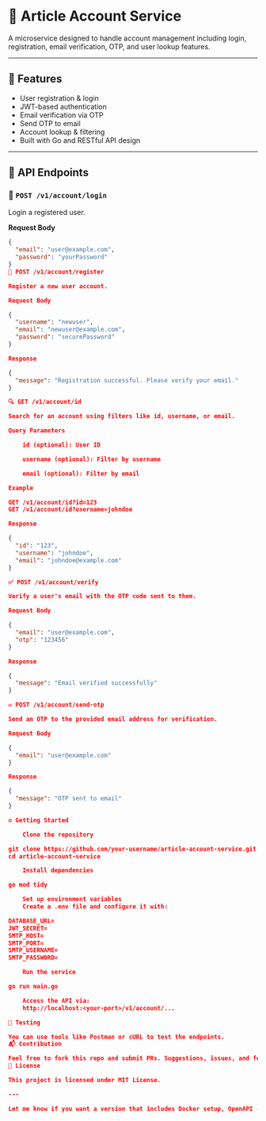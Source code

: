 # 📘 Article Account Service

A microservice designed to handle account management including login, registration, email verification, OTP, and user lookup features.

---

## 🚀 Features

- User registration & login
- JWT-based authentication
- Email verification via OTP
- Send OTP to email
- Account lookup & filtering
- Built with Go and RESTful API design

---

## 📂 API Endpoints

### 🔐 `POST /v1/account/login`

Login a registered user.

**Request Body**
```json
{
  "email": "user@example.com",
  "password": "yourPassword"
}
📝 POST /v1/account/register

Register a new user account.

Request Body

{
  "username": "newuser",
  "email": "newuser@example.com",
  "password": "securePassword"
}

Response

{
  "message": "Registration successful. Please verify your email."
}

🔍 GET /v1/account/id

Search for an account using filters like id, username, or email.

Query Parameters

    id (optional): User ID

    username (optional): Filter by username

    email (optional): Filter by email

Example

GET /v1/account/id?id=123
GET /v1/account/id?username=johndoe

Response

{
  "id": "123",
  "username": "johndoe",
  "email": "johndoe@example.com"
}

✅ POST /v1/account/verify

Verify a user's email with the OTP code sent to them.

Request Body

{
  "email": "user@example.com",
  "otp": "123456"
}

Response

{
  "message": "Email verified successfully"
}

✉️ POST /v1/account/send-otp

Send an OTP to the provided email address for verification.

Request Body

{
  "email": "user@example.com"
}

Response

{
  "message": "OTP sent to email"
}

⚙️ Getting Started

    Clone the repository

git clone https://github.com/your-username/article-account-service.git
cd article-account-service

    Install dependencies

go mod tidy

    Set up environment variables
    Create a .env file and configure it with:

DATABASE_URL=
JWT_SECRET=
SMTP_HOST=
SMTP_PORT=
SMTP_USERNAME=
SMTP_PASSWORD=

    Run the service

go run main.go

    Access the API via:
    http://localhost:<your-port>/v1/account/...

🧪 Testing

You can use tools like Postman or cURL to test the endpoints.
📬 Contribution

Feel free to fork this repo and submit PRs. Suggestions, issues, and feedback are always welcome!
📄 License

This project is licensed under MIT License.

---

Let me know if you want a version that includes Docker setup, OpenAPI (Swagger), or Postman Collection too!

